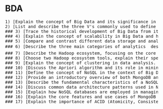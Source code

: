 # BDA
<pre>
1) [Explain the concept of Big Data and its significance in modern data-driven decision-making.](/1.md)
2) [List and describe the three V's commonly used to define the characteristics of Big Data. Provide examples for each characteristic.](/2.md)
### 3) [Trace the historical development of Big Data from its inception to the present day. Highlight three key milestones in this evolution. ](/3.md)
### 4) [Explain the concept of scalability in Big Data and how parallel processing contributes to achieving scalability. Provide examples to illustrate these concepts.](/4.md)
### 5) [Compare and contrast different data storage and analysis technologies commonly used in Big Data environments. Highlight five important factors to consider when choosing between storage and analysis options for a specific project.](/5.md)
### 6) [Describe the three main categories of analytics  descriptive, predictive, and prescriptive analytics. Provide examples for each category and explain when they are most useful in a business context.](/6.md)
### 7) [Describe the Hadoop ecosystem, focusing on the core components, and provide examples of their roles in a typical Big Data processing workflow. ](/7.md)
### 8) [Choose two Hadoop ecosystem tools, explain their specific use cases, and how they complement the core components of Hadoop. Provide real-world examples of where these tools are commonly applied.](/8.md)
### 9) [Explain the concept of clustering in data analysis. Provide an overview of two distinct clustering algorithms, and discuss their applications and differences.](9.md)
### 10) [Discuss the Apriori algorithm and its role in mining association rules. Explain the key steps involved in the Apriori algorithm, and provide a real-world example of how it can be applied to market basket analysis.](/10.md)
### 11) [Define the concept of NoSQL in the context of Big Data management. Discuss why traditional relational databases may not be well-suited for Big Data and how NoSQL databases address these limitations.](/11.md)
### 12) [Provide an introductory overview of both MongoDB and Cassandra. Explain their key features and use cases in managing and storing Big Data. ](/12.md)
### 13) [Describe the fundamental characteristics of a NoSQL data store. Compare and contrast NoSQL data stores with traditional relational databases, highlighting three key differences.](/13.md)
### 14) [Discuss common data architecture patterns used in NoSQL databases for managing Big Data. Provide examples of how these patterns are employed in real-world applications.](/14.md)
### 15) [Explain how NoSQL databases are employed in managing and analyzing Big Data. Highlight five advantages of using NoSQL databases for handling large and complex datasets.](/15.md)
### 16) [Explain the core features and use cases of MongoDB as a NoSQL database. Provide examples of scenarios where MongoDB is a suitable choice for data storage and retrieval.](/16.md)
### 17) [Explain the importance of ACID (Atomicity, Consistency, Isolation, Durability) properties in traditional relational databases. How do these properties ensure data reliability and integrity? ](/17.md)
</pre>
